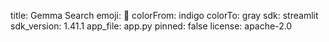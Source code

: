 title: Gemma Search
emoji: 👀
colorFrom: indigo
colorTo: gray
sdk: streamlit
sdk_version: 1.41.1
app_file: app.py
pinned: false
license: apache-2.0
